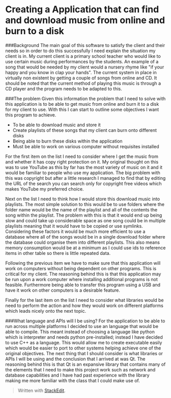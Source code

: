 ﻿
Creating a Application that can find and download music from online and burn to a disk
===================================================

###Background
The main goal of this software to satisfy the client and their needs so in order to do this successfully I need explain the situation my client is in. My current client is a primary school teacher who would like to use certain music during performances by the students. An example of a song that would be needed by my client would a nursery rhyme like "if your happy and you know in clap your hands". The current system in place in virtually non existent by getting a couple of songs from online and CD. It should be noted that the current method of playing this music is through a CD player and the program needs to be adapted to this.

###The problem
Given this information the problem that I need to solve with this application is to be able to get music from online and burn it to a disk for my client to use. With this I can start to outline some objectives I want this program to achieve. 

 + To be able to download music and store it
 + Create playlists of these songs that my client can burn onto different disks
 + Being able to burn these disks within the application
 + Must be able to work on various computer without requisites installed

For the first item on the list I need to consider where I get the music from and whether it has copy right protection on it. My original thought on this was to use YouTube as this by far has the most variety of music on it and it would be familiar to people who use my application. The big problem with this was copyright but after a little research I managed to find that by editing the URL of the search you can search only for copyright free videos which makes YouTube my preferred choice.

Next on the list I need to think how I would store this download music into playlists. The most simple solution to this would be to use folders where the folder name would be the name of the playlist and all of the contents the song within the playlist. The problem with this is that it would end up being slow and could take up considerable space as one song could be in multiple playlists meaning that it would have to be copied or use symlinks. Considering these factors it would be much more efficient to use a database where all of the songs would be in a single download folder where the database could organise them into different playlists. This also means memory consumption would be at a minimum as I could use ids to reference items in other table so there is little repeated data.

Following the previous item we have to make sure that this application will work on computers without being dependent on other programs. This is critical for my client. The reasoning behind this is that this application may be run upon a work computer where installing additional programs is not feasible. Furthermore being able to transfer this program using a USB and have it work on other computers is a desirable feature.

Finally for the last item on the list I need to consider what libraries would be need to perform the action and how they would work on different platforms which leads nicely onto the next topic.

###What language and APIs will I be using?
For the application to be able to run across multiple platforms I decided to use an language that would be able to compile. This meant instead of choosing a language like python which is interpreter and needs python pre-installed; instead I have decided to use C++ as a language. This would allow me to create executable easily which would be easier to  port to other systems helping achieve one of the original objectives. The next thing that I should consider is what libraries or APIs I will be using and the conclusion that I arrived at was Qt. The reasoning behind this is that Qt is an expansive library that contains many of the elements that I need to make this project work such as network and database capabilities and I have had past experience with the library making me more familiar with the class that I could make use of.

> Written with [StackEdit](https://stackedit.io/).